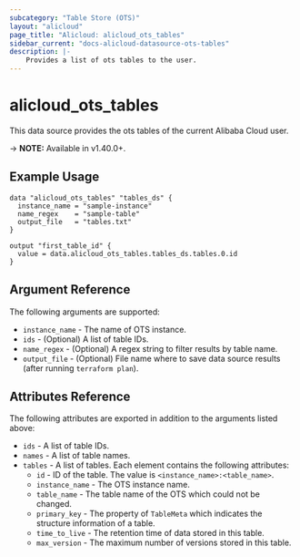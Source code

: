 ```yaml
---
subcategory: "Table Store (OTS)"
layout: "alicloud"
page_title: "Alicloud: alicloud_ots_tables"
sidebar_current: "docs-alicloud-datasource-ots-tables"
description: |-
    Provides a list of ots tables to the user.
---
```


# alicloud\_ots\_tables

This data source provides the ots tables of the current Alibaba Cloud user.

-> **NOTE:** Available in v1.40.0+.

## Example Usage

```
data "alicloud_ots_tables" "tables_ds" {
  instance_name = "sample-instance"
  name_regex    = "sample-table"
  output_file   = "tables.txt"
}

output "first_table_id" {
  value = data.alicloud_ots_tables.tables_ds.tables.0.id
}
```

## Argument Reference

The following arguments are supported:

* `instance_name` - The name of OTS instance.
* `ids` - (Optional) A list of table IDs.
* `name_regex` - (Optional) A regex string to filter results by table name.
* `output_file` - (Optional) File name where to save data source results (after running `terraform plan`).

## Attributes Reference

The following attributes are exported in addition to the arguments listed above:

* `ids` - A list of table IDs.
* `names` - A list of table names.
* `tables` - A list of tables. Each element contains the following attributes:
  * `id` - ID of the table. The value is `<instance_name>:<table_name>`.
  * `instance_name` - The OTS instance name.
  * `table_name` - The table name of the OTS which could not be changed.
  * `primary_key` - The property of `TableMeta` which indicates the structure information of a table.
  * `time_to_live` - The retention time of data stored in this table.
  * `max_version` - The maximum number of versions stored in this table.
	
